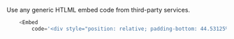 Use any generic HTLML embed code from third-party services.

```js padded
    <Embed
        code='<div style="position: relative; padding-bottom: 44.53125%; height: 0;"><iframe src="https://www.loom.com/embed/bf858d89de284acc89d7b62ee098328d" frameborder="0" webkitallowfullscreen mozallowfullscreen allowfullscreen style="position: absolute; top: 0; left: 0; width: 100%; height: 100%;"></iframe></div>' />
```